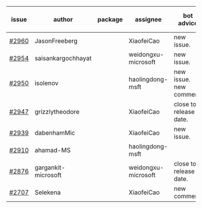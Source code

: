 | issue | author | package | assignee | bot advice | created date of issue | target release date | date from target |
| ------ | ------ | ------ | ------ | ------ | ------ | ------ | :-----: |
| [#2960](https://github.com/Azure/sdk-release-request/issues/2960) | JasonFreeberg |  | XiaofeiCao | new issue. | 06-28 | 07-04 |  |
| [#2954](https://github.com/Azure/sdk-release-request/issues/2954) | saisankargochhayat |  | weidongxu-microsoft | new issue. | 06-27 | 07-07 |  |
| [#2950](https://github.com/Azure/sdk-release-request/issues/2950) | isolenov |  | haolingdong-msft | new issue. new comment. | 06-24 | 07-12 |  |
| [#2947](https://github.com/Azure/sdk-release-request/issues/2947) | grizzlytheodore |  | XiaofeiCao | close to release date.  | 06-23 | 06-30 | 0 |
| [#2939](https://github.com/Azure/sdk-release-request/issues/2939) | dabenhamMic |  | XiaofeiCao | new issue. | 06-23 | 07-07 |  |
| [#2910](https://github.com/Azure/sdk-release-request/issues/2910) | ahamad-MS |  | haolingdong-msft |  | 06-13 | 06-15 |  |
| [#2876](https://github.com/Azure/sdk-release-request/issues/2876) | gargankit-microsoft |  | weidongxu-microsoft | close to release date.  | 06-03 | 06-30 | 0 |
| [#2707](https://github.com/Azure/sdk-release-request/issues/2707) | Selekena |  | XiaofeiCao | new comment. | 04-15 | 05-02 |  |
